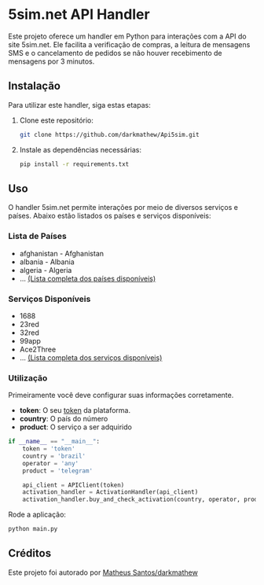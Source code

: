 # 5sim.net API Handler

Este projeto oferece um handler em Python para interações com a API do site 5sim.net. Ele facilita a verificação de compras, a leitura de mensagens SMS e o cancelamento de pedidos se não houver recebimento de mensagens por 3 minutos.

## Instalação

Para utilizar este handler, siga estas etapas:

1. Clone este repositório:

    ```bash
    git clone https://github.com/darkmathew/Api5sim.git
    ```

2. Instale as dependências necessárias:

    ```bash
    pip install -r requirements.txt
    ```

## Uso

O handler 5sim.net permite interações por meio de diversos serviços e países. Abaixo estão listados os países e serviços disponíveis:

### Lista de Países

- afghanistan - Afghanistan
- albania - Albania
- algeria - Algeria
- ... [(Lista completa dos países disponíveis)](https://5sim.net/docs/?python#countries-list)

### Serviços Disponíveis

- 1688
- 23red
- 32red
- 99app
- Ace2Three
- ... [(Lista completa dos serviços disponíveis)](https://5sim.net/docs/?python#products-list)

### Utilização

Primeiramente você deve configurar suas informações corretamente.

- **token**: O seu [token](https://5sim.net/settings/security) da plataforma.
- **country**: O país do número
- **product**: O serviço a ser adquirido

```python
if __name__ == "__main__":
    token = 'token'
    country = 'brazil'
    operator = 'any'
    product = 'telegram'

    api_client = APIClient(token)
    activation_handler = ActivationHandler(api_client)
    activation_handler.buy_and_check_activation(country, operator, product)

```

Rode a aplicação:

```bash
python main.py
```

## Créditos

Este projeto foi autorado por [Matheus Santos/darkmathew](https://github.com/darkmathew/)
